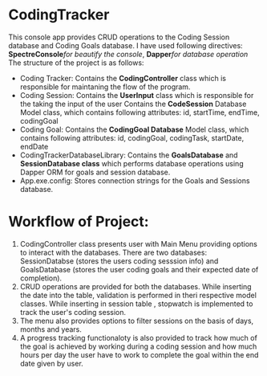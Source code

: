 # CodingTracker 
This console app provides CRUD operations to the Coding Session database and Coding Goals database.
I have used following directives: <b>SpectreConsole</b><i>for beautify the console</i>, <b>Dapper</b><i>for database operation</i>
The structure of the project is as follows:
- Coding Tracker: Contains the <b>CodingController</b> class which is responsible for maintaning the flow of the program.
- Coding Session: Contains the <b>UserInput</b> class which is responsible for the taking the input of the user
                  Contains the <b>CodeSession</b> Database Model class, which contains following attributes: id, startTime, endTime, codingGoal
- Coding Goal: Contains the <b>CodingGoal Database</b> Model class, which contains following attributes: id, codingGoal, codingTask, startDate,
               endDate
- CodingTrackerDatabaseLibrary: Contains the <b>GoalsDatabase</b> and <b>SessionDatabase class</b> which performs database operations 
                                using Dapper ORM for goals and session database.
- App.exe.config: Stores connection strings for the Goals and Sessions database. 

# Workflow of Project:
1. CodingController class presents user with Main Menu providing options to interact with the databases. There are two databases: SessionDatabse (stores the users coding sesssion info) and GoalsDatabase (stores the user coding goals and their expected date of completion).
2. CRUD operations are provided for both the databases. While inserting the date into the table, validation is performed in theri respective model classes. While inserting in session table , stopwatch is implemented to track the user's coding session.
3. The menu also provides options to filter sessions on the basis of days, months and years.
4. A progress tracking functionaloty is also provided to track how much of the goal is achieved by working during a coding session and how much hours per day the user have to work to complete the goal within the end date given by user. 